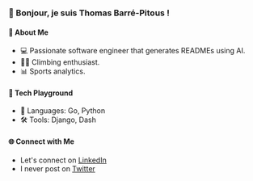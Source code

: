 <h3>👋 Bonjour, je suis Thomas Barré-Pitous !</h3>
<h4>🚀 About Me</h4>
<ul>
  <li>💻 Passionate software engineer that generates READMEs using AI.</li>
  <li>🧗‍♂️ Climbing enthusiast.</li>
  <li>📊 Sports analytics.</li>
</ul>
<h4>🔧 Tech Playground</h4>
<ul>
  <li>🚀 Languages: Go, Python</li>
  <li>🛠 Tools: Django, Dash</li>
</ul>

<h4>🌐 Connect with Me</h4>
<ul>
  <li>Let's connect on <a href="https://www.linkedin.com/in/thomas-barre-pitous/">LinkedIn</a></li>
  <li>I never post on <a href="https://twitter.com/thomasbpitous/">Twitter</a></li>
</ul>

